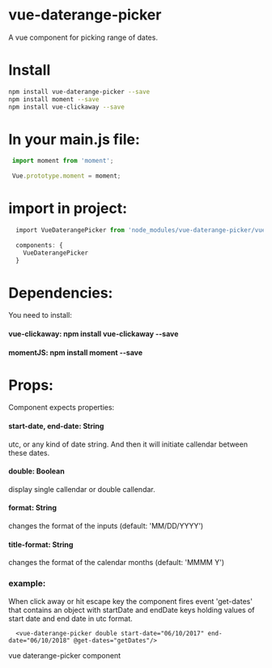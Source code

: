 # vue-daterange-picker

A vue component for picking range of dates.

# Install
```bash
npm install vue-daterange-picker --save
npm install moment --save
npm install vue-clickaway --save
```

# In your main.js file:
```javascript
 import moment from 'moment';
 
 Vue.prototype.moment = moment;
```

# import in project:
```javascript
  import VueDaterangePicker from 'node_modules/vue-daterange-picker/vue-daterange-picker';
  
  components: {
    VueDaterangePicker
  }
```

# Dependencies:
You need to install:

#### vue-clickaway:  npm install vue-clickaway --save
#### momentJS: npm install moment --save

# Props:

Component expects properties:
#### start-date, end-date: String
utc, or any kind of date string.
And then it will initiate callendar between these dates.

#### double: Boolean
display single callendar or double callendar.

#### format: String
changes the format of the inputs (default: 'MM/DD/YYYY')

#### title-format: String
changes the format of the calendar months (default: 'MMMM Y')

### example:
When click away or hit escape key the component fires event 'get-dates' that contains an object
with startDate and endDate keys holding values of start date and end date in utc format.

```!DOCTYPE html
  <vue-daterange-picker double start-date="06/10/2017" end-date="06/10/2018" @get-dates="getDates"/>
```
vue daterange-picker component
